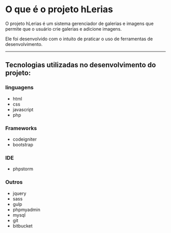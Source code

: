 # O que é o projeto hLerias #

O projeto hLerias é um sistema gerenciador de galerias e imagens
que permite que o usuário crie galerias e adicione imagens.

Ele foi desenvolvido com o intuito de praticar o uso de ferramentas de
desenvolvimento.

----

## Tecnologias utilizadas no desenvolvimento do projeto:

### linguagens

*	html
*	css
*	javascript
*	php

### Frameworks

*	codeigniter
*	bootstrap

### IDE

*	phpstorm

### Outros


*	jquery
*	sass
*	gulp
*	phpmyadmin
*	mysql
*	git
*	bitbucket

